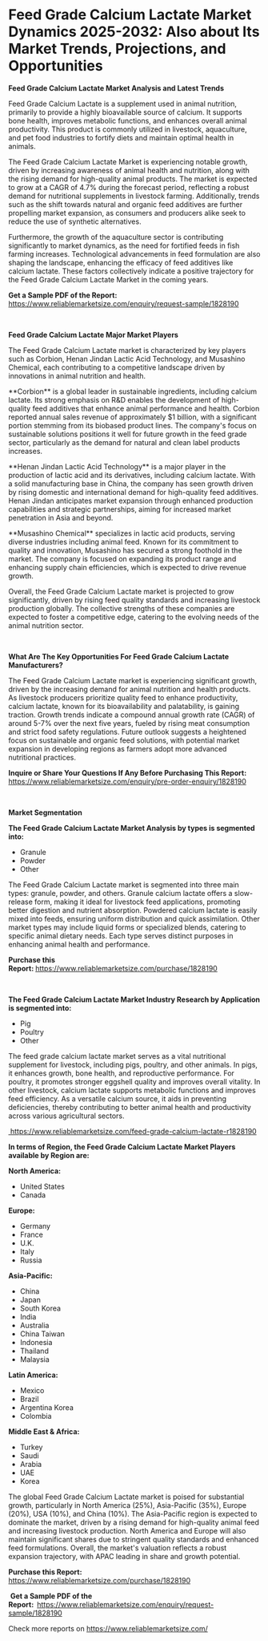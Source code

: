<p><h1>Feed Grade Calcium Lactate Market Dynamics 2025-2032: Also about Its Market Trends, Projections, and Opportunities</h1></p><p><strong>Feed Grade Calcium Lactate Market Analysis and Latest Trends</strong></p>
<p><p>Feed Grade Calcium Lactate is a supplement used in animal nutrition, primarily to provide a highly bioavailable source of calcium. It supports bone health, improves metabolic functions, and enhances overall animal productivity. This product is commonly utilized in livestock, aquaculture, and pet food industries to fortify diets and maintain optimal health in animals.</p><p>The Feed Grade Calcium Lactate Market is experiencing notable growth, driven by increasing awareness of animal health and nutrition, along with the rising demand for high-quality animal products. The market is expected to grow at a CAGR of 4.7% during the forecast period, reflecting a robust demand for nutritional supplements in livestock farming. Additionally, trends such as the shift towards natural and organic feed additives are further propelling market expansion, as consumers and producers alike seek to reduce the use of synthetic alternatives.</p><p>Furthermore, the growth of the aquaculture sector is contributing significantly to market dynamics, as the need for fortified feeds in fish farming increases. Technological advancements in feed formulation are also shaping the landscape, enhancing the efficacy of feed additives like calcium lactate. These factors collectively indicate a positive trajectory for the Feed Grade Calcium Lactate Market in the coming years.</p></p>
<p><strong>Get a Sample PDF of the Report:&nbsp;</strong> <a href="https://www.reliablemarketsize.com/enquiry/request-sample/1828190?utm_campaign=2769&utm_medium=2&utm_source=Github&utm_content=ia&utm_term=03042025&utm_id=feed-grade-calcium-lactate">https://www.reliablemarketsize.com/enquiry/request-sample/1828190</a></p>
<p>&nbsp;</p>
<p><strong>Feed Grade Calcium Lactate Major Market Players</strong></p>
<p><p>The Feed Grade Calcium Lactate market is characterized by key players such as Corbion, Henan Jindan Lactic Acid Technology, and Musashino Chemical, each contributing to a competitive landscape driven by innovations in animal nutrition and health.</p><p>**Corbion** is a global leader in sustainable ingredients, including calcium lactate. Its strong emphasis on R&D enables the development of high-quality feed additives that enhance animal performance and health. Corbion reported annual sales revenue of approximately $1 billion, with a significant portion stemming from its biobased product lines. The company's focus on sustainable solutions positions it well for future growth in the feed grade sector, particularly as the demand for natural and clean label products increases.</p><p>**Henan Jindan Lactic Acid Technology** is a major player in the production of lactic acid and its derivatives, including calcium lactate. With a solid manufacturing base in China, the company has seen growth driven by rising domestic and international demand for high-quality feed additives. Henan Jindan anticipates market expansion through enhanced production capabilities and strategic partnerships, aiming for increased market penetration in Asia and beyond.</p><p>**Musashino Chemical** specializes in lactic acid products, serving diverse industries including animal feed. Known for its commitment to quality and innovation, Musashino has secured a strong foothold in the market. The company is focused on expanding its product range and enhancing supply chain efficiencies, which is expected to drive revenue growth. </p><p>Overall, the Feed Grade Calcium Lactate market is projected to grow significantly, driven by rising feed quality standards and increasing livestock production globally. The collective strengths of these companies are expected to foster a competitive edge, catering to the evolving needs of the animal nutrition sector.</p></p>
<p>&nbsp;</p>
<p><strong>What Are The Key Opportunities For Feed Grade Calcium Lactate Manufacturers?</strong></p>
<p><p>The Feed Grade Calcium Lactate market is experiencing significant growth, driven by the increasing demand for animal nutrition and health products. As livestock producers prioritize quality feed to enhance productivity, calcium lactate, known for its bioavailability and palatability, is gaining traction. Growth trends indicate a compound annual growth rate (CAGR) of around 5-7% over the next five years, fueled by rising meat consumption and strict food safety regulations. Future outlook suggests a heightened focus on sustainable and organic feed solutions, with potential market expansion in developing regions as farmers adopt more advanced nutritional practices.</p></p>
<p><strong>Inquire or Share Your Questions If Any Before Purchasing This Report:</strong> <a href="https://www.reliablemarketsize.com/enquiry/pre-order-enquiry/1828190?utm_campaign=2769&utm_medium=2&utm_source=Github&utm_content=ia&utm_term=03042025&utm_id=feed-grade-calcium-lactate">https://www.reliablemarketsize.com/enquiry/pre-order-enquiry/1828190</a></p>
<p>&nbsp;</p>
<p><strong>Market Segmentation</strong></p>
<p><strong>The Feed Grade Calcium Lactate Market Analysis by types is segmented into:</strong></p>
<p><ul><li>Granule</li><li>Powder</li><li>Other</li></ul></p>
<p><p>The Feed Grade Calcium Lactate market is segmented into three main types: granule, powder, and others. Granule calcium lactate offers a slow-release form, making it ideal for livestock feed applications, promoting better digestion and nutrient absorption. Powdered calcium lactate is easily mixed into feeds, ensuring uniform distribution and quick assimilation. Other market types may include liquid forms or specialized blends, catering to specific animal dietary needs. Each type serves distinct purposes in enhancing animal health and performance.</p></p>
<p><strong>Purchase this Report:&nbsp;</strong><a href="https://www.reliablemarketsize.com/purchase/1828190?utm_campaign=2769&utm_medium=2&utm_source=Github&utm_content=ia&utm_term=03042025&utm_id=feed-grade-calcium-lactate">https://www.reliablemarketsize.com/purchase/1828190</a></p>
<p>&nbsp;</p>
<p><strong>The Feed Grade Calcium Lactate Market Industry Research by Application is segmented into:</strong></p>
<p><ul><li>Pig</li><li>Poultry</li><li>Other</li></ul></p>
<p><p>The feed grade calcium lactate market serves as a vital nutritional supplement for livestock, including pigs, poultry, and other animals. In pigs, it enhances growth, bone health, and reproductive performance. For poultry, it promotes stronger eggshell quality and improves overall vitality. In other livestock, calcium lactate supports metabolic functions and improves feed efficiency. As a versatile calcium source, it aids in preventing deficiencies, thereby contributing to better animal health and productivity across various agricultural sectors.</p></p>
<p><a href="https://www.reliablemarketsize.com/feed-grade-calcium-lactate-r1828190?utm_campaign=2769&utm_medium=2&utm_source=Github&utm_content=ia&utm_term=03042025&utm_id=feed-grade-calcium-lactate">&nbsp;https://www.reliablemarketsize.com/feed-grade-calcium-lactate-r1828190</a></p>
<p><strong>In terms of Region, the Feed Grade Calcium Lactate Market Players available by Region are:</strong></p>
<p>
    <p> <strong> North America: </strong>
        <ul>
            <li>United States</li>
            <li>Canada</li>
        </ul>
        </p> 
    <p> <strong> Europe: </strong>
        <ul>
            <li>Germany</li>
            <li>France</li>
            <li>U.K.</li>
            <li>Italy</li>
            <li>Russia</li>
        </ul>
        </p> 
    <p> <strong> Asia-Pacific: </strong>
        <ul>
            <li>China</li>
            <li>Japan</li>
            <li>South Korea</li>
            <li>India</li>
            <li>Australia</li>
            <li>China Taiwan</li>
            <li>Indonesia</li>
            <li>Thailand</li>
            <li>Malaysia</li>
        </ul>
        </p> 
    <p> <strong> Latin America: </strong>
        <ul>
            <li>Mexico</li>
            <li>Brazil</li>
            <li>Argentina Korea</li>
            <li>Colombia</li>
        </ul>
        </p> 
    <p> <strong> Middle East & Africa: </strong>
        <ul>
            <li>Turkey</li>
            <li>Saudi</li>
            <li>Arabia</li>
            <li>UAE</li>
            <li>Korea</li>
        </ul>
    </p>
    </p>
<p><p>The global Feed Grade Calcium Lactate market is poised for substantial growth, particularly in North America (25%), Asia-Pacific (35%), Europe (20%), USA (10%), and China (10%). The Asia-Pacific region is expected to dominate the market, driven by a rising demand for high-quality animal feed and increasing livestock production. North America and Europe will also maintain significant shares due to stringent quality standards and enhanced feed formulations. Overall, the market's valuation reflects a robust expansion trajectory, with APAC leading in share and growth potential.</p></p>
<p><strong>Purchase this Report: </strong><a href="https://www.reliablemarketsize.com/purchase/1828190?utm_campaign=2769&utm_medium=2&utm_source=Github&utm_content=ia&utm_term=03042025&utm_id=feed-grade-calcium-lactate">https://www.reliablemarketsize.com/purchase/1828190</a></p>
<p>&nbsp;<strong>Get a Sample PDF of the Report:&nbsp;&nbsp;</strong><a href="https://www.reliablemarketsize.com/enquiry/request-sample/1828190?utm_campaign=2769&utm_medium=2&utm_source=Github&utm_content=ia&utm_term=03042025&utm_id=feed-grade-calcium-lactate">https://www.reliablemarketsize.com/enquiry/request-sample/1828190</a></p>
<p><strong></strong></p>
<p>Check more reports on <a href="https://www.reliablemarketsize.com/?utm_campaign=2769&utm_medium=2&utm_source=Github&utm_content=ia&utm_term=03042025&utm_id=feed-grade-calcium-lactate">https://www.reliablemarketsize.com/</a></p>
